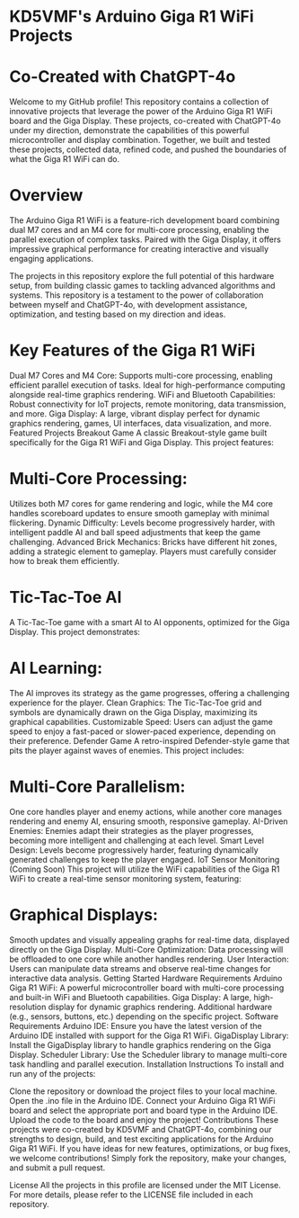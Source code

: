 # KD5VMF's Arduino Giga R1 WiFi Projects
# Co-Created with ChatGPT-4o

Welcome to my GitHub profile! This repository contains a collection of innovative projects that leverage the power of the Arduino Giga R1 WiFi board and the Giga Display. These projects, co-created with ChatGPT-4o under my direction, demonstrate the capabilities of this powerful microcontroller and display combination. Together, we built and tested these projects, collected data, refined code, and pushed the boundaries of what the Giga R1 WiFi can do.

# Overview
The Arduino Giga R1 WiFi is a feature-rich development board combining dual M7 cores and an M4 core for multi-core processing, enabling the parallel execution of complex tasks. Paired with the Giga Display, it offers impressive graphical performance for creating interactive and visually engaging applications.

The projects in this repository explore the full potential of this hardware setup, from building classic games to tackling advanced algorithms and systems. This repository is a testament to the power of collaboration between myself and ChatGPT-4o, with development assistance, optimization, and testing based on my direction and ideas.

# Key Features of the Giga R1 WiFi
Dual M7 Cores and M4 Core: Supports multi-core processing, enabling efficient parallel execution of tasks. Ideal for high-performance computing alongside real-time graphics rendering.
WiFi and Bluetooth Capabilities: Robust connectivity for IoT projects, remote monitoring, data transmission, and more.
Giga Display: A large, vibrant display perfect for dynamic graphics rendering, games, UI interfaces, data visualization, and more.
Featured Projects
Breakout Game
A classic Breakout-style game built specifically for the Giga R1 WiFi and Giga Display. This project features:

# Multi-Core Processing: 
Utilizes both M7 cores for game rendering and logic, while the M4 core handles scoreboard updates to ensure smooth gameplay with minimal flickering.
Dynamic Difficulty: Levels become progressively harder, with intelligent paddle AI and ball speed adjustments that keep the game challenging.
Advanced Brick Mechanics: Bricks have different hit zones, adding a strategic element to gameplay. Players must carefully consider how to break them efficiently.

# Tic-Tac-Toe AI
A Tic-Tac-Toe game with a smart AI to AI opponents, optimized for the Giga Display. This project demonstrates:

# AI Learning: 
The AI improves its strategy as the game progresses, offering a challenging experience for the player.
Clean Graphics: The Tic-Tac-Toe grid and symbols are dynamically drawn on the Giga Display, maximizing its graphical capabilities.
Customizable Speed: Users can adjust the game speed to enjoy a fast-paced or slower-paced experience, depending on their preference.
Defender Game
A retro-inspired Defender-style game that pits the player against waves of enemies. This project includes:

# Multi-Core Parallelism: 
One core handles player and enemy actions, while another core manages rendering and enemy AI, ensuring smooth, responsive gameplay.
AI-Driven Enemies: Enemies adapt their strategies as the player progresses, becoming more intelligent and challenging at each level.
Smart Level Design: Levels become progressively harder, featuring dynamically generated challenges to keep the player engaged.
IoT Sensor Monitoring (Coming Soon)
This project will utilize the WiFi capabilities of the Giga R1 WiFi to create a real-time sensor monitoring system, featuring:

# Graphical Displays: 
Smooth updates and visually appealing graphs for real-time data, displayed directly on the Giga Display.
Multi-Core Optimization: Data processing will be offloaded to one core while another handles rendering.
User Interaction: Users can manipulate data streams and observe real-time changes for interactive data analysis.
Getting Started
Hardware Requirements
Arduino Giga R1 WiFi: A powerful microcontroller board with multi-core processing and built-in WiFi and Bluetooth capabilities.
Giga Display: A large, high-resolution display for dynamic graphics rendering.
Additional hardware (e.g., sensors, buttons, etc.) depending on the specific project.
Software Requirements
Arduino IDE: Ensure you have the latest version of the Arduino IDE installed with support for the Giga R1 WiFi.
GigaDisplay Library: Install the GigaDisplay library to handle graphics rendering on the Giga Display.
Scheduler Library: Use the Scheduler library to manage multi-core task handling and parallel execution.
Installation Instructions
To install and run any of the projects:

Clone the repository or download the project files to your local machine.
Open the .ino file in the Arduino IDE.
Connect your Arduino Giga R1 WiFi board and select the appropriate port and board type in the Arduino IDE.
Upload the code to the board and enjoy the project!
Contributions
These projects were co-created by KD5VMF and ChatGPT-4o, combining our strengths to design, build, and test exciting applications for the Arduino Giga R1 WiFi. If you have ideas for new features, optimizations, or bug fixes, we welcome contributions! Simply fork the repository, make your changes, and submit a pull request.

License
All the projects in this profile are licensed under the MIT License. For more details, please refer to the LICENSE file included in each repository.
